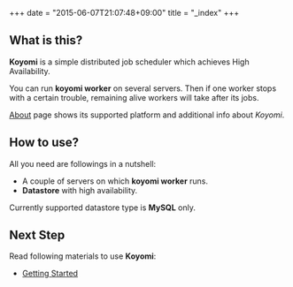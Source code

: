 +++
date = "2015-06-07T21:07:48+09:00"
title = "_index"
+++

## What is this?

**Koyomi** is a simple distributed job scheduler which achieves High Availability.

You can run **koyomi worker** on several servers.
Then if one worker stops with a certain trouble, remaining alive workers will take after its jobs.

[About](about) page shows its supported platform and additional info about _Koyomi_.

## How to use?

All you need are followings in a nutshell:

* A couple of servers on which **koyomi worker** runs.
* **Datastore** with high availability.

Currently supported datastore type is **MySQL** only.

## Next Step

Read following materials to use **Koyomi**:

* [Getting Started](bootstrap)
